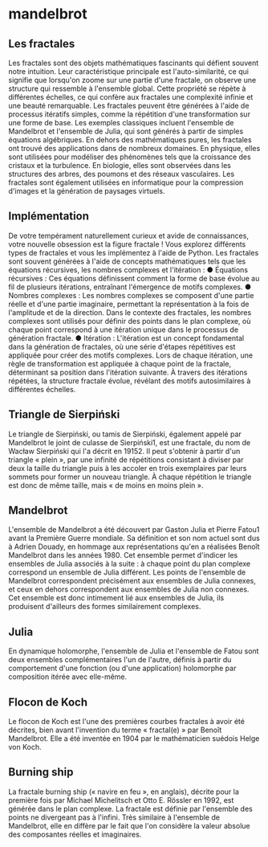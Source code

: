 # mandelbrot

## Les fractales
Les fractales sont des objets mathématiques fascinants qui défient souvent notre intuition.
Leur caractéristique principale est l'auto-similarité, ce qui signifie que lorsqu'on zoome sur une partie d'une fractale, on observe une structure qui ressemble à l'ensemble global.
Cette propriété se répète à différentes échelles, ce qui confère aux fractales une complexité infinie et une beauté remarquable.
Les fractales peuvent être générées à l'aide de processus itératifs simples, comme la répétition d'une transformation sur une forme de base.
Les exemples classiques incluent l'ensemble de Mandelbrot et l'ensemble de Julia, qui sont générés à partir de simples équations algébriques.
En dehors des mathématiques pures, les fractales ont trouvé des applications dans de nombreux domaines. En physique, elles sont utilisées pour modéliser des phénomènes tels que la croissance des cristaux et la turbulence.
En biologie, elles sont observées dans les structures des arbres, des poumons et des réseaux vasculaires. Les fractales sont également utilisées en informatique pour la compression d'images et la génération de paysages virtuels.

## Implémentation
De votre tempérament naturellement curieux et avide de connaissances, votre nouvelle obsession est la figure fractale ! Vous explorez différents types de fractales et vous les implémentez à l'aide de Python.
Les fractales sont souvent générées à l'aide de concepts mathématiques tels que les équations récursives, les nombres complexes et l'itération :
● Équations récursives : Ces équations définissent comment la forme de base évolue au fil de plusieurs itérations, entraînant l'émergence de motifs complexes.
● Nombres complexes : Les nombres complexes se composent d'une partie réelle et d'une partie imaginaire, permettant la représentation à la fois de l'amplitude et de la direction. 
Dans le contexte des fractales, les nombres complexes sont utilisés pour définir des points dans le plan complexe, où chaque point correspond à une itération unique dans le processus de génération fractale.
● Itération : L'itération est un concept fondamental dans la génération de fractales, où une série d'étapes répétitives est appliquée pour créer des motifs complexes. 
Lors de chaque itération, une règle de transformation est appliquée à chaque point de la fractale, déterminant sa position dans l'itération suivante.
À travers des itérations répétées, la structure fractale évolue, révélant des motifs autosimilaires à différentes échelles.

## Triangle de Sierpiński
Le triangle de Sierpiński, ou tamis de Sierpiński, également appelé par Mandelbrot le joint de culasse de Sierpiński1, est une fractale, du nom de Wacław Sierpiński qui l'a décrit en 19152.
Il peut s'obtenir à partir d'un triangle « plein », par une infinité de répétitions consistant à diviser par deux la taille du triangle puis à les accoler en trois exemplaires par leurs sommets pour former un nouveau triangle. 
À chaque répétition le triangle est donc de même taille, mais « de moins en moins plein ».

## Mandelbrot
L'ensemble de Mandelbrot a été découvert par Gaston Julia et Pierre Fatou1 avant la Première Guerre mondiale. Sa définition et son nom actuel sont dus à Adrien Douady, en hommage aux représentations qu'en a réalisées Benoît Mandelbrot dans les années 1980. Cet ensemble permet d'indicer les ensembles de Julia associés à la suite : à chaque point du plan complexe correspond un ensemble de Julia différent. Les points de l'ensemble de Mandelbrot correspondent précisément aux ensembles de Julia connexes, et ceux en dehors correspondent aux ensembles de Julia non connexes. Cet ensemble est donc intimement lié aux ensembles de Julia, ils produisent d'ailleurs des formes similairement complexes.

## Julia
En dynamique holomorphe, l'ensemble de Julia et l'ensemble de Fatou sont deux ensembles complémentaires l'un de l'autre, définis à partir du comportement d'une fonction (ou d'une application) holomorphe par composition itérée avec elle-même.

## Flocon de Koch
Le flocon de Koch est l'une des premières courbes fractales à avoir été décrites, bien avant l'invention du terme « fractal(e) » par Benoît Mandelbrot.
Elle a été inventée en 1904 par le mathématicien suédois Helge von Koch.

## Burning ship
La fractale burning ship (« navire en feu », en anglais), décrite pour la première fois par Michael Michelitsch et Otto E. Rössler en 1992, est générée dans le plan complexe.
La fractale est définie par l'ensemble des points ne divergeant pas à l'infini.
Très similaire à l'ensemble de Mandelbrot, elle en diffère par le fait que l'on considère la valeur absolue des composantes réelles et imaginaires.
